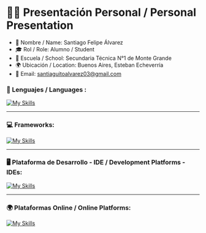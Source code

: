 # 👨‍🎓 Presentación Personal / Personal Presentation

- 🤵 Nombre / Name: Santiago Felipe Álvarez  
- 🎓 Rol / Role: Alumno / Student  
- 🏫 Escuela / School: Secundaria Técnica N°1 de Monte Grande  
- 🌍 Ubicación / Location: Buenos Aires, Esteban Echeverría  
- 📧 Email: santiaguitoalvarez03@gmail.com


### 📕 Lenguajes / Languages :

[![My Skills](https://skillicons.dev/icons?i=js,html,css,java,cs,,php,mysql,arduino)](https://skillicons.dev)

---

### 💻 Frameworks:

[![My Skills](https://skillicons.dev/icons?i=bootstrap)](https://skillicons.dev)

---

### 🖥 Plataforma de Desarrollo - IDE / Development Platforms - IDEs:

[![My Skills](https://skillicons.dev/icons?i=git,vscode,visualstudio)](https://skillicons.dev)

---

### 🌍 Plataformas Online / Online Platforms:

[![My Skills](https://skillicons.dev/icons?i=github)](https://skillicons.dev)
